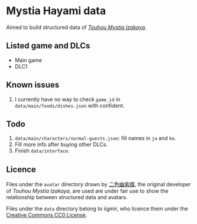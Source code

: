 # Mystia Hayami data

Aimed to build structured data of [*Touhou Mystia Izakaya*](https://store.steampowered.com/app/1584090).

## Listed game and DLCs

* Main game
* DLC1

## Known issues

1. I currently have no way to check `game_id` in `data/main/foods/dishes.json` with confident.

## Todo

1. `data/main/characters/normal-guests.json`: fill names in `ja` and `ko`.
2. Fill more info after buying other DLCs.
4. Finish `data/interface`.

## Licence

Files under the `avatar` directory drawn by [二色幽紫蝶](https://x.com/youziKK), the original developer of *Touhou Mystia Izakaya*, are used are under fair use to show the relationship between structured data and avatars.

Files under the `data` directory belong to iigmir, who licence them under the [Creative Commons CC0 License](https://creativecommons.org/publicdomain/zero/1.0/).
